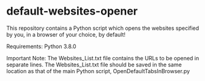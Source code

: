 # default-websites-opener
This repository contains a Python script which opens the websites specified by you, in a browser of your choice, by default!

Requirements:
Python 3.8.0

Important Note:
The Websites_List.txt file contains the URLs to be opened in separate lines.
The Websites_List.txt file should be saved in the same location as that of the main Python script, OpenDefaultTabsInBrowser.py
